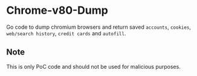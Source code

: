 # Chrome-v80-Dump
Go code to dump chromium browsers and return saved `accounts`, `cookies`, `web/search history`, `credit cards` and `autofill`.


## Note
This is only PoC code and should not be used for malicious purposes.
